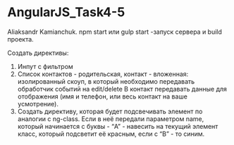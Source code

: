 # AngularJS_Task4-5

Aliaksandr Kamianchuk. 
npm start или gulp start -запуск сервера и build проекта.

Создать директивы: 
1.	Инпут с фильтром
2.	Список контактов - родительская, контакт - вложенная: изолированный скоуп, в который необходимо передавать обработчик событий на edit/delete
В контакт передавать данные для отображения (имя и телефон, или весь контакт на ваше усмотрение).
3.	Создать директиву, которая будет подсвечивать элемент по аналогии с ng-class. Если в неё передали параметром name, который начинается с буквы - “A” - навесить на текущий элемент класс, который подсветит её красным, если с “B” - то синим.

